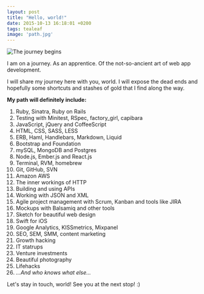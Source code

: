 ```yaml
---
layout: post
title: "Hello, world!"
date: 2015-10-13 16:18:01 +0200
tags: tealeaf
image: 'path.jpg'
---
```


![The journey begins](path.jpg)

I am on a journey. As an apprentice. Of the not-so-ancient art of web app development.

I will share my journey here with you, world. I will expose the dead ends and hopefully some shortcuts and stashes of gold that I find along the way.

**My path will definitely include:**

1. Ruby, Sinatra, Ruby on Rails
2. Testing with Minitest, RSpec, factory_girl, capibara
3. JavaScript, jQuery and CoffeeScript
4. HTML, CSS, SASS, LESS
5. ERB, Haml, Handlebars, Markdown, Liquid
6. Bootstrap and Foundation
7. mySQL, MongoDB and Postgres
8. Node.js, Ember.js and React.js
9. Terminal, RVM, homebrew
10. Git, GitHub, SVN
11. Amazon AWS
12. The inner workings of HTTP
13. Building and using APIs
14. Working with JSON and XML
15. Agile project management with Scrum, Kanban and tools like JIRA
16. Mockups with Balsamiq and other tools
17. Sketch for beautiful web design
18. Swift for iOS
19. Google Analytics, KISSmetrics, Mixpanel
20. SEO, SEM, SMM, content marketing
21. Growth hacking
22. IT statrups
23. Venture investments
24. Beautiful photography
25. Lifehacks
26. *...And who knows what else...*

Let's stay in touch, world! See you at the next stop! :)
